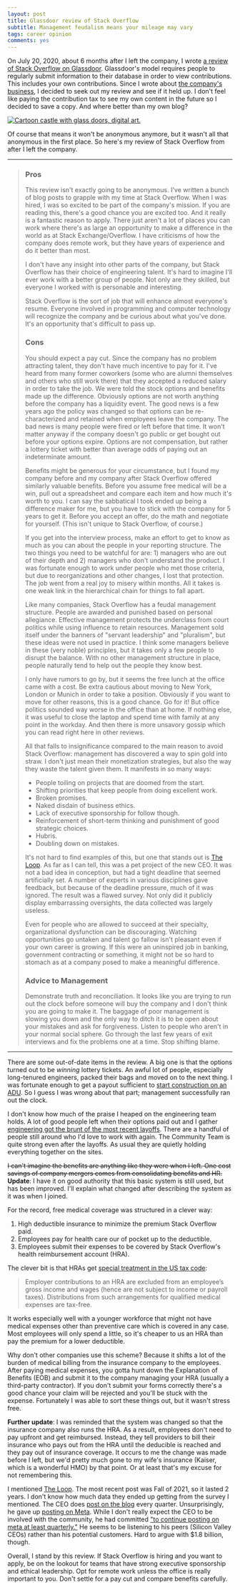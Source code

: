 ```yaml
---
layout: post
title: Glassdoor review of Stack Overflow
subtitle: Management feudalism means your mileage may vary
tags: career opinion
comments: yes
---
```


On July 20, 2020, about 6 months after I left the company, I wrote [a
review of Stack Overflow on
Glassdoor](https://www.glassdoor.com/Reviews/Employee-Review-Stack-Overflow-RVW34327310.htm).
Glassdoor's model requires people to regularly submit information to
their database in order to view contributions. This includes your own
contributions. Since I wrote about [the company's
business](/2023/05/17/so_business.html), I decided to seek out my
review and see if it held up. I don't feel like paying the
contribution tax to see my own content in the future so I decided to
save a copy. And where better than my own blog?

[![Cartoon castle with glass doors, digital art.](/images/glass_castle.png)](https://labs.openai.com/s/TeQ2gZiugvc6Fblj8LO0SMdh)

Of course that means it won't be anonymous anymore, but it wasn't all
that anonymous in the first place. So here's my review of Stack
Overflow from after I left the company.

---


> ### Pros
>
> This review isn't exactly going to be anonymous. I've written a
> bunch of blog posts to grapple with my time at Stack Overflow. When
> I was hired, I was so excited to be part of the company's
> mission. If you are reading this, there's a good chance you are
> excited too. And it really is a fantastic reason to apply. There
> just aren't a lot of places you can work where there's as large an
> opportunity to make a difference in the world as at Stack
> Exchange/Overflow. I have criticisms of how the company does remote
> work, but they have years of experience and do it better than most.
>
> I don't have any insight into other parts of the company, but Stack
Overflow has their choice of engineering talent. It's hard to imagine
I'll ever work with a better group of people. Not only are they
skilled, but everyone I worked with is personable and interesting.
>
> Stack Overflow is the sort of job that will enhance almost
everyone's resume. Everyone involved in programming and computer
technology will recognize the company and be curious about what you've
done. It's an opportunity that's difficult to pass up.
>
> ### Cons
>
> You should expect a pay cut. Since the company has no problem
attracting talent, they don't have much incentive to pay for it. I've
heard from many former coworkers (some who are alumni themselves and
others who still work there) that they accepted a reduced salary in
order to take the job. We were told the stock options and benefits
made up the difference. Obviously options are not worth anything
before the company has a liquidity event. The good news is a few years
ago the policy was changed so that options can be re-characterized and
retained when employees leave the company. The bad news is many people
were fired or left before that time. It won't matter anyway if the
company doesn't go public or get bought out before your options
expire. Options are not compensation, but rather a lottery ticket with
better than average odds of paying out an indeterminate amount.
> 
> Benefits might be generous for your circumstance, but I found my
company before and my company after Stack Overflow offered similarly
valuable benefits. Before you assume free medical will be a win, pull
out a spreadsheet and compare each item and how much it's worth to
you. I can say the sabbatical I took ended up being a difference maker
for me, but you have to stick with the company for 5 years to get
it. Before you accept an offer, do the math and negotiate for
yourself. (This isn't unique to Stack Overflow, of course.)
> 
> If you get into the interview process, make an effort to get to know
as much as you can about the people in your reporting structure. The
two things you need to be watchful for are: 1) managers who are out of
their depth and 2) managers who don't understand the product. I was
fortunate enough to work under people who met those criteria, but due
to reorganizations and other changes, I lost that protection. The job
went from a real joy to misery within months. All it takes is one weak
link in the hierarchical chain for things to fall apart.
> 
> Like many companies, Stack Overflow has a feudal management
structure. People are awarded and punished based on personal
allegiance. Effective management protects the underclass from court
politics while using influence to retain resources. Management sold
itself under the banners of "servant leadership" and "pluralism", but
these ideas were not used in practice. I think some managers believe
in these (very noble) principles, but it takes only a few people to
disrupt the balance. With no other management structure in place,
people naturally tend to help out the people they know best.
> 
> I only have rumors to go by, but it seems the free lunch at the office
came with a cost. Be extra cautious about moving to New York, London
or Munich in order to take a position. Obviously if you want to move
for other reasons, this is a good chance. Go for it! But office
politics sounded way worse in the office than at home. If nothing
else, it was useful to close the laptop and spend time with family at
any point in the workday. And then there is more unsavory gossip which
you can read right here in other reviews.
> 
> All that falls to insignificance compared to the main reason to avoid
Stack Overflow: management has discovered a way to spin gold into
straw. I don't just mean their monetization strategies, but also the
way they waste the talent given them. It manifests in so many ways:
> * People toiling on projects that are doomed from the start. 
> * Shifting priorities that keep people from doing excellent work.
> * Broken promises.
> * Naked disdain of business ethics. 
> * Lack of executive sponsorship for follow though. 
> * Reinforcement of short-term thinking and punishment of good
strategic choices. 
> * Hubris.
> * Doubling down on mistakes.
> 
> It's not hard to find examples of this, but one that stands out is
[The
Loop](https://stackoverflow.blog/2019/11/25/introducing-the-loop-a-foundation-in-listening/). As
far as I can tell, this was a pet project of the new CEO. It was not a
bad idea in conception, but had a tight deadline that seemed
artificially set. A number of experts in various disciplines gave
feedback, but because of the deadline pressure, much of it was
ignored. The result was a flawed survey. Not only did it publicly
display embarrassing oversights, the data collected was largely
useless.
> 
> Even for people who are allowed to succeed at their specialty,
organizational dysfunction can be discouraging. Watching opportunities
go untaken and talent go fallow isn't pleasant even if your own career
is growing. If this were an uninspired job in banking, government
contracting or something, it might not be so hard to stomach as at a
company posed to make a meaningful difference.
>
> ### Advice to Management
> 
> Demonstrate truth and reconciliation. It looks like you are trying
to run out the clock before someone will buy the company and I don't
think you are going to make it. The baggage of poor management is
slowing you down and the only way to ditch it is to be open about your
mistakes and ask for forgiveness. Listen to people who aren't in your
normal social sphere. Go through the last few years of exit interviews
and fix the problems one at a time. Stop shifting blame.

---

There are some out-of-date items in the review. A big one is that the
options turned out to be _winning_ lottery tickets. An awful lot of
people, especially long-tenured engineers, packed their bags and moved
on to the next thing. I was fortunate enough to get a payout
sufficient to [start construction on an
ADU](https://meta.jlericson.com/t/construction-begins/158). So I guess
I was wrong about that part; management successfully ran out the
clock.

I don't know how much of the praise I heaped on the engineering team
holds. A lot of good people left when their options paid out and I
gather [engineering got the brunt of the most recent
layoffs](https://www.linkedin.com/posts/dalecook_opentowork-activity-7063927414552199168-c-SI/).
There are a handful of people still around who I'd love to work with
again. The Community Team is quite strong even after the layoffs. As
usual they are quietly holding everything together on the sites.

<strike>I can't imagine the benefits are anything like they were when
I left. One cost savings of company mergers comes from consolidating
benefits and HR.</strike> **Update**: I have it on good authority that
this basic system is still used, but has been improved. I'll explain
what changed after describing the system as it was when I joined.

For the record, free medical coverage was structured in a clever
way:

1. High deductible insurance to minimize the premium Stack Overflow paid.
2. Employees pay for health care our of pocket up to the deductible.
2. Employees submit their expenses to be covered by Stack Overflow's
   health reimbursement account (HRA).
   
The clever bit is that HRAs get [special treatment in the US tax
code](https://crsreports.congress.gov/product/pdf/R/R47041):

> Employer contributions to an HRA are excluded from an employee’s
gross income and wages (hence are not subject to income or payroll
taxes). Distributions from such arrangements for qualified medical
expenses are tax-free.

It works especially well with a younger workforce that might not have
medical expenses other than preventive care which is covered in any
case. Most employees will only spend a little, so it's cheaper to us
an HRA than pay the premium for a lower deductible.

Why don't other companies use this scheme? Because it shifts a lot of
the burden of medical billing from the insurance company to the
employees. After paying medical expenses, you gotta hunt down the
Explanation of Benefits (EOB) and submit it to the company managing
your HRA (usually a third-party contractor). If you don't submit your
forms correctly there's a good chance your claim will be rejected and
you'll be stuck with the expense. Fortunately I was able to sort these
things out, but it wasn't stress free.

**Further update**: I was reminded that the system was changed so that
the insurance company also runs the HRA. As a result, employees don't
need to pay upfront and get reimbursed. Instead, they tell providers
to bill their insurance who pays out from the HRA until the deducible
is reached and they pay out of insurance coverage. It occurs to me the
change was made before I left, but we'd pretty much gone to my wife's
insurance (Kaiser, which is a wonderful HMO) by that point. Or at
least that's my excuse for not remembering this.

I mentioned [The Loop](https://stackoverflow.blog/?s=the+loop). The
most recent post was Fall of 2021, so it lasted 2 years. I don't know
how much data they ended up getting from the survey I mentioned. The
CEO does [post on the
blog](https://stackoverflow.blog/author/pchandrasekar/) every
quarter. Unsurprisingly, he gave up [posting on
Meta](https://stackexchange.com/users/16260110/prashanth-chandrasekar). While
I don't really expect the CEO to be involved with the community, he
had committed ["to continue posting on meta at least
quarterly."](/2020/02/04/misunderstanding_meta.html) He seems to be
listening to his peers (Silicon Valley CEOs) rather than his potential
customers. Hard to argue with $1.8 billion, though.

Overall, I stand by this review. If Stack Overflow is hiring and you
want to apply, be on the lookout for teams that have strong executive
sponsorship and ethical leadership. Opt for remote work unless the
office is really important to you. Don't settle for a pay cut and
compare benefits carefully.


<!--  LocalWords:  Glassdoor
 -->

